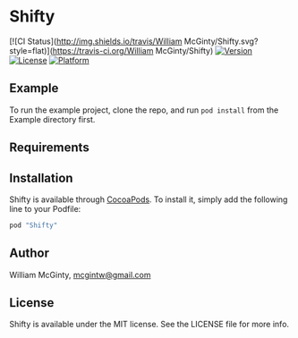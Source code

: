 # Shifty

[![CI Status](http://img.shields.io/travis/William McGinty/Shifty.svg?style=flat)](https://travis-ci.org/William McGinty/Shifty)
[![Version](https://img.shields.io/cocoapods/v/Shifty.svg?style=flat)](http://cocoapods.org/pods/Shifty)
[![License](https://img.shields.io/cocoapods/l/Shifty.svg?style=flat)](http://cocoapods.org/pods/Shifty)
[![Platform](https://img.shields.io/cocoapods/p/Shifty.svg?style=flat)](http://cocoapods.org/pods/Shifty)

## Example

To run the example project, clone the repo, and run `pod install` from the Example directory first.

## Requirements

## Installation

Shifty is available through [CocoaPods](http://cocoapods.org). To install
it, simply add the following line to your Podfile:

```ruby
pod "Shifty"
```

## Author

William McGinty, mcgintw@gmail.com

## License

Shifty is available under the MIT license. See the LICENSE file for more info.
